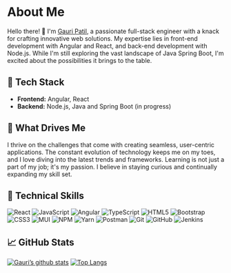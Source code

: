 

<h1>About Me</h1><p>Hello there! 👋 I'm <a href="https://www.linkedin.com/in/gauripatiltechie/" target="_blank" rel="noreferrer">Gauri Patil</a>, a passionate full-stack engineer with a knack for crafting innovative web solutions. My expertise lies in front-end development with Angular and React, and back-end development with Node.js. While I'm still exploring the vast landscape of Java Spring Boot, I'm excited about the possibilities it brings to the table.</p>

<h2>🔧 Tech Stack</h2><ul><li><strong>Frontend:</strong> Angular, React</li><li><strong>Backend:</strong> Node.js, Java and Spring Boot (in progress)</li></ul>

<h2>🚀 What Drives Me</h2><p>I thrive on the challenges that come with creating seamless, user-centric applications. The constant evolution of technology keeps me on my toes, and I love diving into the latest trends and frameworks. Learning is not just a part of my job; it's my passion. I believe in staying curious and continually expanding my skill set.</p>

<!--
<h2>💻 Projects &amp; Contributions</h2><p>I've had the privilege of working on a variety of projects that showcase my commitment to delivering high-quality software solutions. Check out some of my noteworthy contributions on my GitHub repositories.</p><ul><li><a target="_new">Project 1</a>: Brief description of the project and your role.</li><li><a target="_new">Project 2</a>: Brief description of the project and your role.</li><li><a target="_new">Project 3</a>: Brief description of the project and your role.</li></ul>

<h2>📚 Learning Journey</h2><p>Being a perpetual learner, I'm currently delving deeper into Java Spring Boot to enhance my back-end skills. My GitHub is not just a showcase of my work but also a documentation of my learning journey. Expect to see a mix of personal projects and contributions to open-source initiatives.</p>

<h2>🌐 Connect with Me</h2><p>Let's connect and share our experiences in the world of software development. Feel free to reach out to me on <a target="_new">LinkedIn</a> or <a target="_new">Twitter</a>. I'm always up for a good tech discussion or collaboration!</p><p>Thanks for stopping by, and happy coding! 🚀</p><hr><p>Feel free to personalize it further by adding specific details about your projects, experiences, or anything else you'd like to highlight. Additionally, don't forget to replace the placeholders like <code>[Your Name]</code>, <code>link-to-project-1</code>, etc., with your actual information.</p></div>

!-->
<!--
<h3 align="center">
Hi there, I'm <a href="https://www.linkedin.com/in/gauripatiltechie/" target="_blank" rel="noreferrer">Gauri Patil</a> 👋
</h3>

<h3 align="center">
I am a Full Stack Web Developer  💻 
</h3> 

I love to explore new technologies developing interesting web apps. I love to travel & read. 
<!--
### 🤝 Connect with me:


<a href="https://www.linkedin.com/in/gauripatiltechie/"> <img align="left" src="https://raw.githubusercontent.com/yushi1007/yushi1007/main/images/linkedin.svg" alt="Yu Shi | LinkedIn" width="21px"/></a>
<a href="https://www.instagram.com/gauri_patil09/"><img align="left" src="https://raw.githubusercontent.com/yushi1007/yushi1007/main/images/instagram.svg" alt="Yu Shi | Instagram" width="21px"/></a>

</br>
- 💬 If you have any questions/feedback, please do not hesitate to reach out to me!

## 🔭 I'm currently working on

- appointment-booking-system


## 🌱 I'm currently learning

- Java, Spring boot 3
- React
- Typescript
-->

## 💼 Technical Skills

![React](https://img.shields.io/badge/react-%2320232a.svg?style=for-the-badge&logo=react&logoColor=%2361DAFB)
![JavaScript](https://img.shields.io/badge/javascript-%23323330.svg?style=for-the-badge&logo=javascript&logoColor=%23F7DF1E)
![Angular](https://img.shields.io/badge/angular-%23DD0031.svg?style=for-the-badge&logo=angular&logoColor=white)
![TypeScript](https://img.shields.io/badge/typescript-%23007ACC.svg?style=for-the-badge&logo=typescript&logoColor=white)
![HTML5](https://img.shields.io/badge/html5-%23E34F26.svg?style=for-the-badge&logo=html5&logoColor=white)
![Bootstrap](https://img.shields.io/badge/bootstrap-%23563D7C.svg?style=for-the-badge&logo=bootstrap&logoColor=white)
![CSS3](https://img.shields.io/badge/css3-%231572B6.svg?style=for-the-badge&logo=css3&logoColor=white)
![MUI](https://img.shields.io/badge/MUI-%230081CB.svg?style=for-the-badge&logo=mui&logoColor=white)
![NPM](https://img.shields.io/badge/NPM-%23000000.svg?style=for-the-badge&logo=npm&logoColor=white)
![Yarn](https://img.shields.io/badge/yarn-%232C8EBB.svg?style=for-the-badge&logo=yarn&logoColor=white)
![Postman](https://img.shields.io/badge/Postman-FF6C37?style=for-the-badge&logo=postman&logoColor=white)
![Git](https://img.shields.io/badge/git-%23F05033.svg?style=for-the-badge&logo=git&logoColor=white)
![GitHub](https://img.shields.io/badge/github-%23121011.svg?style=for-the-badge&logo=github&logoColor=white)
![Jenkins](https://img.shields.io/jenkins/build)


## 📈 GitHub Stats 

[![Gauri’s github stats](https://github-readme-stats.vercel.app/api?username=gauripatil&show_icons=true)](https://github.com/gauripatil) [![Top Langs](https://github-readme-stats.vercel.app/api/top-langs/?username=gauripatil&layout=compact)](https://github.com/gauripatil)

<!--[![Visitors](https://visitor-badge.glitch.me/badge?page_id=gauripatil.gauripatil)](https://github.com/gauripatil)-->




<!--
**gauripatil/gauripatil** is a ✨ _special_ ✨ repository because its `README.md` (this file) appears on your GitHub profile.

Here are some ideas to get you started:

- 🔭 I’m currently working on ...
- 🌱 I’m currently learning ...
- 👯 I’m looking to collaborate on ...
- 🤔 I’m looking for help with ...
- 💬 Ask me about ...
- 📫 How to reach me: ...
- 😄 Pronouns: ...
- ⚡ Fun fact: ...
-->
